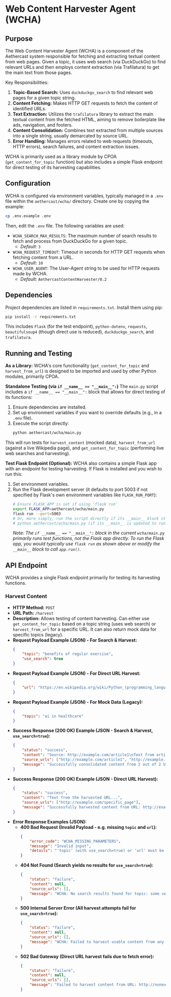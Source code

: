 # Web Content Harvester Agent (WCHA)

## Purpose

The Web Content Harvester Agent (WCHA) is a component of the Aethercast system responsible for fetching and extracting textual content from web pages. Given a topic, it uses web search (via DuckDuckGo) to find relevant URLs and then employs content extraction (via Trafilatura) to get the main text from those pages.

Key Responsibilities:

1.  **Topic-Based Search:** Uses `duckduckgo_search` to find relevant web pages for a given topic string.
2.  **Content Fetching:** Makes HTTP GET requests to fetch the content of identified URLs.
3.  **Text Extraction:** Utilizes the `trafilatura` library to extract the main textual content from the fetched HTML, aiming to remove boilerplate like ads, navigation, and footers.
4.  **Content Consolidation:** Combines text extracted from multiple sources into a single string, usually demarcated by source URL.
5.  **Error Handling:** Manages errors related to web requests (timeouts, HTTP errors), search failures, and content extraction issues.

WCHA is primarily used as a library module by CPOA (`get_content_for_topic` function) but also includes a simple Flask endpoint for direct testing of its harvesting capabilities.

## Configuration

WCHA is configured via environment variables, typically managed in a `.env` file within the `aethercast/wcha/` directory. Create one by copying the example:

```bash
cp .env.example .env
```

Then, edit the `.env` file. The following variables are used:

-   `WCHA_SEARCH_MAX_RESULTS`: The maximum number of search results to fetch and process from DuckDuckGo for a given topic.
    -   *Default:* `3`
-   `WCHA_REQUEST_TIMEOUT`: Timeout in seconds for HTTP GET requests when fetching content from a URL.
    -   *Default:* `10`
-   `WCHA_USER_AGENT`: The User-Agent string to be used for HTTP requests made by WCHA.
    -   *Default:* `AethercastContentHarvester/0.2`

## Dependencies

Project dependencies are listed in `requirements.txt`. Install them using pip:

```bash
pip install -r requirements.txt
```
This includes `Flask` (for the test endpoint), `python-dotenv`, `requests`, `beautifulsoup4` (though direct use is reduced), `duckduckgo_search`, and `trafilatura`.

## Running and Testing

**As a Library:**
WCHA's core functionality (`get_content_for_topic` and `harvest_from_url`) is designed to be imported and used by other Python modules, primarily CPOA.

**Standalone Testing (via `if __name__ == "__main__":`)**
The `main.py` script includes a `if __name__ == "__main__":` block that allows for direct testing of its functions:
1.  Ensure dependencies are installed.
2.  Set up environment variables if you want to override defaults (e.g., in a `.env` file).
3.  Execute the script directly:
    ```bash
    python aethercast/wcha/main.py
    ```
This will run tests for `harvest_content` (mocked data), `harvest_from_url` (against a live Wikipedia page), and `get_content_for_topic` (performing live web searches and harvesting).

**Test Flask Endpoint (Optional):**
WCHA also contains a simple Flask app with an endpoint for testing harvesting. If Flask is installed and you wish to run this:
1.  Set environment variables.
2.  Run the Flask development server (it defaults to port 5003 if not specified by Flask's own environment variables like `FLASK_RUN_PORT`):
    ```bash
    # Ensure FLASK_APP is set if using 'flask run'
    export FLASK_APP=aethercast/wcha/main.py
    flask run --port=5003
    # Or, more simply, run the script directly if its __main__ block starts the app:
    # python aethercast/wcha/main.py (if its __main__ is updated to run app)
    ```
    *Note: The `if __name__ == "__main__":` block in the current `wcha/main.py` primarily runs test functions, not the Flask app directly. To run the Flask app, you would typically use `flask run` as shown above or modify the `__main__` block to call `app.run()`.*

## API Endpoint

WCHA provides a single Flask endpoint primarily for testing its harvesting functions.

### Harvest Content

-   **HTTP Method:** `POST`
-   **URL Path:** `/harvest`
-   **Description:** Allows testing of content harvesting. Can either use `get_content_for_topic` based on a topic string (uses web search) or `harvest_from_url` for a specific URL. It can also return mock data for specific topics (legacy).
-   **Request Payload Example (JSON) - For Search & Harvest:**
    ```json
    {
        "topic": "benefits of regular exercise",
        "use_search": true
    }
    ```
-   **Request Payload Example (JSON) - For Direct URL Harvest:**
    ```json
    {
        "url": "https://en.wikipedia.org/wiki/Python_(programming_language)"
    }
    ```
-   **Request Payload Example (JSON) - For Mock Data (Legacy):**
    ```json
    {
        "topic": "ai in healthcare"
    }
    ```
-   **Success Response (200 OK) Example (JSON - Search & Harvest, `use_search=true`):**
    ```json
    {
        "status": "success",
        "content": "Source: http://example.com/article1\nText from article 1...\n\n---\n\nSource: http://example.com/article2\nText from article 2...",
        "source_urls": ["http://example.com/article1", "http://example.com/article2"],
        "message": "Successfully consolidated content from 2 out of 2 URLs for topic 'benefits of regular exercise'."
    }
    ```
-   **Success Response (200 OK) Example (JSON - Direct URL Harvest):**
    ```json
    {
        "status": "success",
        "content": "Text from the harvested URL...",
        "source_urls": ["http://example.com/specific_page"],
        "message": "Successfully harvested content from URL: http://example.com/specific_page"
    }
    ```
-   **Error Response Examples (JSON):**
    -   **400 Bad Request (Invalid Payload - e.g. missing `topic` and `url`):**
        ```json
        {
            "error_code": "WCHA_MISSING_PARAMETERS",
            "message": "Invalid input",
            "details": "'topic' (with use_search=true) or 'url' must be provided."
        }
        ```
    -   **404 Not Found (Search yields no results for `use_search=true`):**
        ```json
        {
            "status": "failure",
            "content": null,
            "source_urls": [],
            "message": "WCHA: No search results found for topic: some very obscure topic"
        }
        ```
    -   **500 Internal Server Error (All harvest attempts fail for `use_search=true`):**
        ```json
        {
            "status": "failure",
            "content": null,
            "source_urls": [],
            "message": "WCHA: Failed to harvest usable content from any of the 2 search results for topic: some topic. Failures: URL: http://badurl1..., Status: Failed, Type: fetch_error, Message: HTTP Status 404..."
        }
        ```
    -   **502 Bad Gateway (Direct URL harvest fails due to fetch error):**
        ```json
        {
            "status": "failure",
            "content": null,
            "source_urls": [],
            "message": "Failed to harvest content from URL: http://nonexistenturl123.invalid/. Reason: Error fetching URL 'http://nonexistenturl123.invalid/': RequestException - ConnectionError - ..."
        }
        ```
